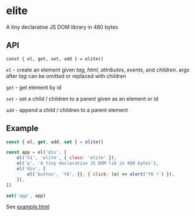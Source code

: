 # elite

A tiny declarative JS DOM library in 480 bytes

## API

```
const { el, get, set, add } = elite()
```

`el` - create an element given *tag*, *html*, *attributes*, *events*, and *children*. args after *tag* can be omitted or replaced with children

`get` - get element by id

`set` - set a child / children to a parent given as an element or id

`add` - append a child / children to a parent element

## Example

```Javascript
const { el, get, add, set } = elite()

const app = el('div', [
    el('h1', 'elite', { class: 'elite' }),
    el('p', 'A tiny declarative JS DOM lib in 480 bytes'),
    el('div', [
        el('button', 'YO', {}, { click: (e) => alert('YO !') }),
    ]),
])

set('app', app)

```

See [example.html](example.html)

